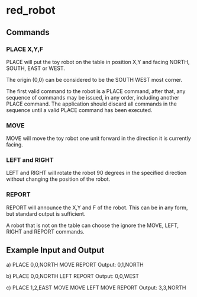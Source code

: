 # red_robot

## Commands

### PLACE X,Y,F
PLACE will put the toy robot on the table in position X,Y and facing NORTH, SOUTH, EAST or WEST.

The origin (0,0) can be considered to be the SOUTH WEST most corner.

The first valid command to the robot is a PLACE command, after that, any sequence of commands may be issued, in any order, including another PLACE command. The application should discard all commands in the sequence until a valid PLACE command has been executed.

### MOVE

MOVE will move the toy robot one unit forward in the direction it is currently facing.

### LEFT and RIGHT

LEFT and RIGHT will rotate the robot 90 degrees in the specified direction without changing the position of the robot.

### REPORT

REPORT will announce the X,Y and F of the robot. This can be in any form, but standard output is sufficient.


A robot that is not on the table can choose the ignore the MOVE, LEFT, RIGHT and REPORT commands.

## Example Input and Output

a) PLACE 0,0,NORTH
MOVE
REPORT Output: 0,1,NORTH

b) PLACE 0,0,NORTH
LEFT
REPORT
Output: 0,0,WEST

c) PLACE 1,2,EAST
MOVE
MOVE
LEFT
MOVE
REPORT
Output: 3,3,NORTH
